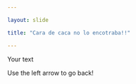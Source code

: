```yaml
---

layout: slide

title: "Cara de caca no lo encotraba!!"

---
```


Your text

Use the left arrow to go back!
